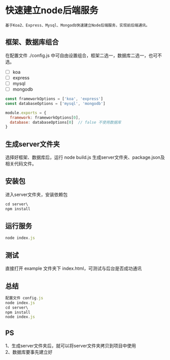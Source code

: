 # 快速建立node后端服务

    基于Koa2、Express、Mysql、Mongodb快速建立Node后端服务，实现前后端通讯。 

## 框架、数据库组合
在配置文件 ./config.js 中可自由设置组合，框架二选一，数据库二选一，也可不选。  
- [ ] koa
- [ ] express
- [ ] mysql
- [ ] mongodb
```js
const frameworkOptions = ['koa', 'express']
const databaseOptions = ['mysql', 'mongodb']

module.exports = {
  framework: frameworkOptions[0],
  database: databaseOptions[0]  // false 不使用数据库
}
```

## 生成server文件夹
选择好框架、数据库后，运行 node build.js 生成server文件夹、package.json及相关代码文件。

## 安装包
进入server文件夹，安装依赖包
```js
cd server\
npm install
```

## 运行服务
```js
node index.js
```

## 测试
直接打开 example 文件夹下 index.html，可测试与后台是否成功通讯

## 总结
```js
配置文件 config.js
node index.js
cd server\
npm install
node index.js
```

## PS
1、生成server文件夹后，就可以将server文件夹拷贝到项目中使用  
2、数据库要事先建立好
